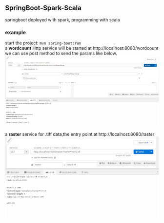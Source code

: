 ## SpringBoot-Spark-Scala  
springboot deployed with spark, programming with scala  

### example  
start the project: `mvn spring-boot:run`  
a **wordcount** Http service will be started at http://localhost:8080/wordcount  
we can use post method to send the params like below.
![image](https://github.com/120534/springboot-spark-scala/blob/master/request%26response.png)  


a **raster** service for .tiff data,the entry point at http://localhost:8080/raster
![image](https://github.com/120534/springboot-spark-scala/blob/master/request%26rasterinfo.png)
